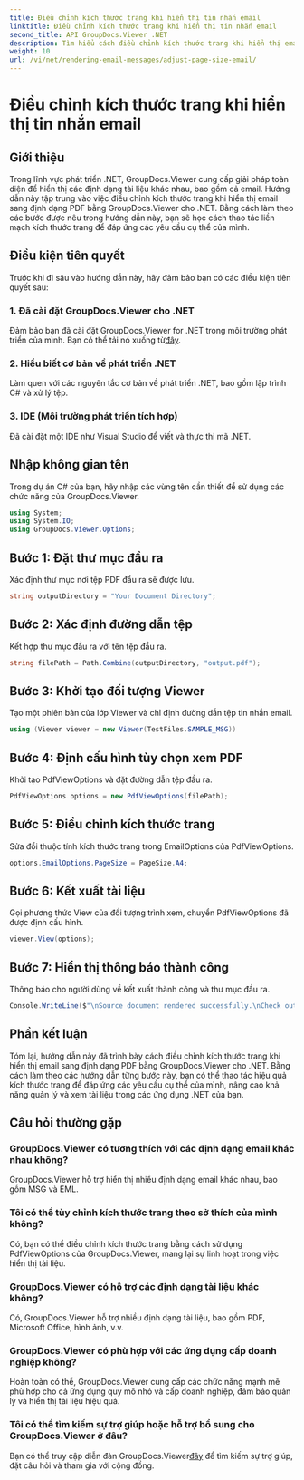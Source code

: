 ```yaml
---
title: Điều chỉnh kích thước trang khi hiển thị tin nhắn email
linktitle: Điều chỉnh kích thước trang khi hiển thị tin nhắn email
second_title: API GroupDocs.Viewer .NET
description: Tìm hiểu cách điều chỉnh kích thước trang khi hiển thị email thành PDF bằng GroupDocs.Viewer dành cho .NET. Nâng cao hiệu quả xem tài liệu.
weight: 10
url: /vi/net/rendering-email-messages/adjust-page-size-email/
---
```


# Điều chỉnh kích thước trang khi hiển thị tin nhắn email

## Giới thiệu
Trong lĩnh vực phát triển .NET, GroupDocs.Viewer cung cấp giải pháp toàn diện để hiển thị các định dạng tài liệu khác nhau, bao gồm cả email. Hướng dẫn này tập trung vào việc điều chỉnh kích thước trang khi hiển thị email sang định dạng PDF bằng GroupDocs.Viewer cho .NET. Bằng cách làm theo các bước được nêu trong hướng dẫn này, bạn sẽ học cách thao tác liền mạch kích thước trang để đáp ứng các yêu cầu cụ thể của mình.
## Điều kiện tiên quyết
Trước khi đi sâu vào hướng dẫn này, hãy đảm bảo bạn có các điều kiện tiên quyết sau:
### 1. Đã cài đặt GroupDocs.Viewer cho .NET
 Đảm bảo bạn đã cài đặt GroupDocs.Viewer for .NET trong môi trường phát triển của mình. Bạn có thể tải nó xuống từ[đây](https://releases.groupdocs.com/viewer/net/).
### 2. Hiểu biết cơ bản về phát triển .NET
Làm quen với các nguyên tắc cơ bản về phát triển .NET, bao gồm lập trình C# và xử lý tệp.
### 3. IDE (Môi trường phát triển tích hợp)
Đã cài đặt một IDE như Visual Studio để viết và thực thi mã .NET.

## Nhập không gian tên
Trong dự án C# của bạn, hãy nhập các vùng tên cần thiết để sử dụng các chức năng của GroupDocs.Viewer.

```csharp
using System;
using System.IO;
using GroupDocs.Viewer.Options;
```

## Bước 1: Đặt thư mục đầu ra
Xác định thư mục nơi tệp PDF đầu ra sẽ được lưu.
```csharp
string outputDirectory = "Your Document Directory";
```
## Bước 2: Xác định đường dẫn tệp
Kết hợp thư mục đầu ra với tên tệp đầu ra.
```csharp
string filePath = Path.Combine(outputDirectory, "output.pdf");
```
## Bước 3: Khởi tạo đối tượng Viewer
Tạo một phiên bản của lớp Viewer và chỉ định đường dẫn tệp tin nhắn email.
```csharp
using (Viewer viewer = new Viewer(TestFiles.SAMPLE_MSG))
```
## Bước 4: Định cấu hình tùy chọn xem PDF
Khởi tạo PdfViewOptions và đặt đường dẫn tệp đầu ra.
```csharp
PdfViewOptions options = new PdfViewOptions(filePath);
```
## Bước 5: Điều chỉnh kích thước trang
Sửa đổi thuộc tính kích thước trang trong EmailOptions của PdfViewOptions.
```csharp
options.EmailOptions.PageSize = PageSize.A4;
```
## Bước 6: Kết xuất tài liệu
Gọi phương thức View của đối tượng trình xem, chuyển PdfViewOptions đã được định cấu hình.
```csharp
viewer.View(options);
```
## Bước 7: Hiển thị thông báo thành công
Thông báo cho người dùng về kết xuất thành công và thư mục đầu ra.
```csharp
Console.WriteLine($"\nSource document rendered successfully.\nCheck output in {outputDirectory}.");
```

## Phần kết luận
Tóm lại, hướng dẫn này đã trình bày cách điều chỉnh kích thước trang khi hiển thị email sang định dạng PDF bằng GroupDocs.Viewer cho .NET. Bằng cách làm theo các hướng dẫn từng bước này, bạn có thể thao tác hiệu quả kích thước trang để đáp ứng các yêu cầu cụ thể của mình, nâng cao khả năng quản lý và xem tài liệu trong các ứng dụng .NET của bạn.
## Câu hỏi thường gặp
### GroupDocs.Viewer có tương thích với các định dạng email khác nhau không?
GroupDocs.Viewer hỗ trợ hiển thị nhiều định dạng email khác nhau, bao gồm MSG và EML.
### Tôi có thể tùy chỉnh kích thước trang theo sở thích của mình không?
Có, bạn có thể điều chỉnh kích thước trang bằng cách sử dụng PdfViewOptions của GroupDocs.Viewer, mang lại sự linh hoạt trong việc hiển thị tài liệu.
### GroupDocs.Viewer có hỗ trợ các định dạng tài liệu khác không?
Có, GroupDocs.Viewer hỗ trợ nhiều định dạng tài liệu, bao gồm PDF, Microsoft Office, hình ảnh, v.v.
### GroupDocs.Viewer có phù hợp với các ứng dụng cấp doanh nghiệp không?
Hoàn toàn có thể, GroupDocs.Viewer cung cấp các chức năng mạnh mẽ phù hợp cho cả ứng dụng quy mô nhỏ và cấp doanh nghiệp, đảm bảo quản lý và hiển thị tài liệu hiệu quả.
### Tôi có thể tìm kiếm sự trợ giúp hoặc hỗ trợ bổ sung cho GroupDocs.Viewer ở đâu?
 Bạn có thể truy cập diễn đàn GroupDocs.Viewer[đây](https://forum.groupdocs.com/c/viewer/9) để tìm kiếm sự trợ giúp, đặt câu hỏi và tham gia với cộng đồng.